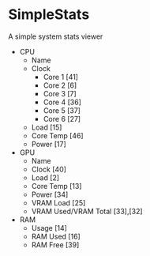 # SimpleStats
A simple system stats viewer

- CPU
    - Name
    - Clock
        - Core 1 [41]
        - Core 2 [6]
        - Core 3 [7]
        - Core 4 [36]
        - Core 5 [37]
        - Core 6 [27]
    - Load [15]
    - Core Temp [46]
    - Power [17]
- GPU
    - Name
    - Clock [40]
    - Load [2]
    - Core Temp [13]
    - Power [34]
    - VRAM Load [25]
    - VRAM Used/VRAM Total  [33],[32]
- RAM
    - Usage [14]
    - RAM Used [16]
    - RAM Free [39]